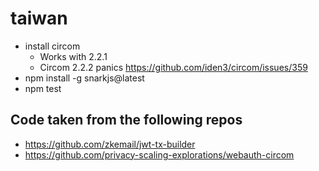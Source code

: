 # taiwan

- install circom
  - Works with 2.2.1
  - Circom 2.2.2 panics https://github.com/iden3/circom/issues/359
- npm install -g snarkjs@latest
- npm test

## Code taken from the following repos

- https://github.com/zkemail/jwt-tx-builder
- https://github.com/privacy-scaling-explorations/webauth-circom


